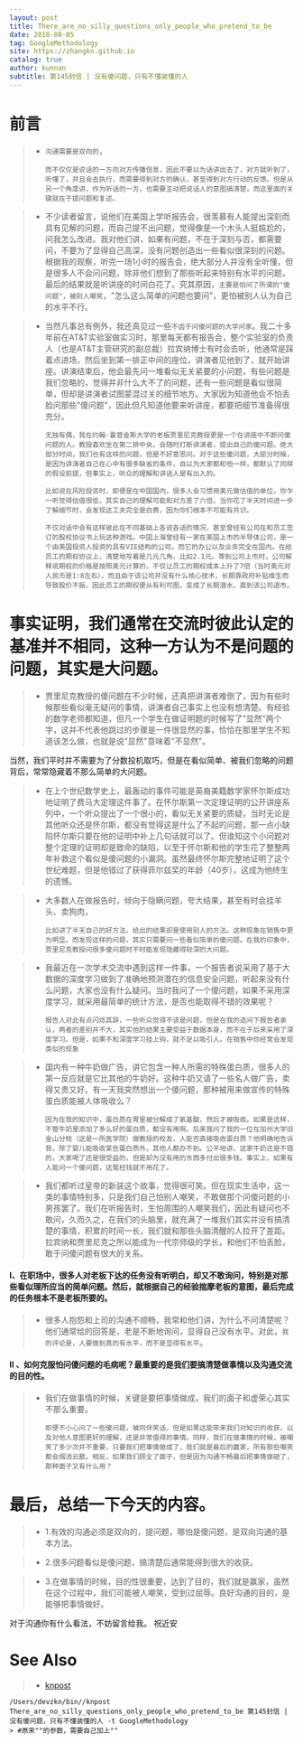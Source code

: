 ```yaml
---
layout: post
title: There_are_no_silly_questions_only_people_who_pretend_to_be
date: 2018-08-05
tag: GoogleMethodology
site: https://zhangkn.github.io
catalog: true
author: kunnan
subtitle: 第145封信 | 没有傻问题，只有不懂装懂的人
---
```






# 前言

> * `沟通需要是双向的`，
>
>   ```
>   而不仅仅是说话的一方向对方传播信息，因此不要以为话讲出去了，对方就听到了，听懂了，并且会去执行，而需要得到对方的确认，甚至得到对方行动的反馈。但是从另一个角度讲，作为听话的一方，也需要主动把说话人的意图搞清楚，而这里面的关键就在于提问题和复述。
>   ```
>
>   

> * 不少读者留言，说他们在美国上学听报告会，很羡慕有人能提出深刻而具有见解的问题，而自己提不出问题，觉得像是一个木头人挺尴尬的，问我怎么改进。我对他们讲，如果有问题，不在于深刻与否，都需要问，不要为了显得自己高深，没有问题创造出一些看似很深刻的问题。根据我的观察，听完一场1小时的报告会，绝大部分人并没有全听懂，但是很多人不会问问题，除非他们想到了那些听起来特别有水平的问题，最后的结果就是听讲座的时间白花了。究其原因，`主要是怕问了所谓的"傻问题"，被别人嘲笑`，"怎么这么简单的问题也要问"，更怕被别人认为自己的水平不行。

> * 当然凡事总有例外，我还真见过一些`不齿于问傻问题的大学问家`。我二十多年前在AT&T实验室做实习时，那里每天都有报告会，整个实验室的负责人（也是AT&T主管研究的副总裁）拉宾纳博士有时会去听，他通常是踩着点进场，然后坐到第一排正中间的座位，讲演者见他到了，就开始讲座。讲演结束后，他会最先问一堆看似无关紧要的小问题，有些问题是我们忽略的，觉得并非什么大不了的问题，还有一些问题是看似很简单，但却是讲演者试图蒙混过关的细节地方。大家因为知道他会不怕丢脸问那些"傻问题"，因此但凡知道他要来听讲座，都要把细节准备得很充分。
>
>   ```
>   无独有偶，我在约翰·霍普金斯大学的老板贾里尼克教授更是一个在讲座中不断问傻问题的人。教授喜欢坐在第二排中央，会随时打断讲演者，提出自己的傻问题。绝大部分时间，我们也有这样的问题，但是不好意思问。对于这些傻问题，大部分时候，是因为讲演者自己在心中有很多缺省的条件，自以为大家都和他一样，都默认了同样的假设前提，但事实上，听众的理解和讲话人是有出入的。
>   
>   比如说在风险投资时，即便是在中国国内，很多人会习惯用美元做估值的单位，你乍一听觉得估值很低，其实自己的理解可能和对方差了六倍，当你花了半天时间进一步了解细节时，会发现这工夫完全是白费，因为你们根本不可能有共识。
>   
>   不仅对话中会有这样彼此在不同基础上各说各话的情况，甚至曾经有公司在和员工签订的股权协议书上玩这种游戏。中国上海曾经有一家在美国上市的半导体公司，是一个由美国投资人投资的具有VIE结构的公司，而它的办公以及业务完全在国内。在给员工的期权协议上，清楚地写着是几元几角，比如2.1元。等到公司上市时，公司解释说期权的价格是按照美元计算的，不仅让员工的期权成本上升了7倍（当时美元对人民币是1:8左右），而且由于该公司并没有什么核心技术，长期靠政府补贴维生而导致股价不振，因此员工的期权便从有利可图，变成了长期潜水，直到该公司退市。
>   
>   ```
>
>   



# 事实证明，我们通常在交流时彼此认定的基准并不相同，这种一方认为不是问题的问题，其实是大问题。

> * 贾里尼克教授的傻问题在不少时候，还真把讲演者难倒了，因为有些时候那些看似毫无疑问的事情，讲演者自己事实上也没有想清楚。有经验的数学老师都知道，但凡一个学生在做证明题的时候写了"显然"两个字，这并不代表他跳过的步骤是一件很显然的事，恰恰在那里学生不知道该怎么做，也就是说"显然"意味着"不显然"。

当然，我们平时并不需要为了分数投机取巧，但是在看似简单、被我们忽略的问题背后，常常隐藏着不那么简单的大问题。

> * 在上个世纪数学史上，最轰动的事件可能是英裔美籍数学家怀尔斯成功地证明了费马大定理这件事了。在怀尔斯第一次定理证明的公开讲座系列中，一个听众提出了一个很小的，看似无关紧要的质疑，当时无论是其他听众还是怀尔斯，都没有觉得这是什么了不起的问题，那一点小缺陷怀尔斯只要在他的证明中补上几句话就可以了。但谁知这个小问题对整个定理的证明却是致命的缺陷，以至于怀尔斯和他的学生花了整整两年补救这个看似是傻问题的小漏洞。虽然最终怀尔斯完整地证明了这个世纪难题，但是他错过了获得菲尔兹奖的年龄（40岁），这成为他终生的遗憾。

> * 大多数人在做报告时，倾向于隐瞒问题，夸大结果，甚至有时会挂羊头、卖狗肉，
>
>   ```
>   比如讲了半天自己的好方法，给出的结果却是使用别人的方法。这种现象在销售中更为明显。而发现这样的问题，其实只需要问一些看似简单的傻问题。在我的印象中，贾里尼克教授问很多傻问题时不时能发现隐藏得较深的大问题。
>   ```
>
>   

> * 我最近在一次学术交流中遇到这样一件事，一个报告者说采用了基于大数据的深度学习做到了准确地预测潜在的信息安全问题，听起来没有什么问题，大家也没有什么疑问。当时我问了一个傻问题，如果不采用深度学习，就采用最简单的统计方法，是否也能取得不错的效果呢？
>
>   ```
>   报告人对此有点闪烁其辞，一些听众觉得不该是问题，但是在我的追问下报告者承认，两者的差别并不大，其实他的结果主要受益于数据本身，而不在于后来采用了深度学习。但是，如果不和深度学习挂上钩，就不足以吸引人。在销售中你经常会发现类似的现象
>   ```
>
>   



> * 国内有一种牛奶做广告，讲它包含一种人所需的特殊蛋白质，很多人的第一反应就是它比其他的牛奶好。这种牛奶又请了一些名人做广告，卖得又贵又好。有一天我突然想出一个傻问题，那种被用来做宣传的特殊蛋白质能被人体吸收么？
>
>   ```
>   因为在我的知识中，蛋白质在胃里被分解成了氨基酸，然后才被吸收。如果是这样，不管牛奶里添加了多么好的蛋白质，都没有用啊。后来我问了我的一位在加州大学旧金山分校（这是一所医学院）做教授的校友，人能否直接吸收蛋白质？他明确地告诉我，除了婴儿能吸收某些蛋白质外，其他人都办不到。公平地讲，这家牛奶还是不错的，大家喝了还是很受益的，但是却为没有用的东西多付出很多钱。事实上，如果有人能问一个傻问题，这冤枉钱就不用花了。
>   ```
>
>   



> * 我们都听过皇帝的新装这个故事，觉得很可笑。但在现实生活中，这一类的事情特别多，只是我们自己怕别人嘲笑，不敢做那个问傻问题的小男孩罢了。我们在听报告时，生怕周围的人嘲笑我们，因此有疑问也不敢问，久而久之，在我们的头脑里，就充满了一堆我们其实并没有搞清楚的事情，积累的时间一长，我们就和那些头脑清醒的人拉开了差距。拉宾纳和贾里尼克之所以能成为一代宗师级的学长，和他们不怕丢脸，敢于问傻问题有很大的关系。

#### I、在职场中，很多人对老板下达的任务没有听明白，却又不敢询问，特别是对那些看似理所应当的简单问题。然后，就根据自己的经验揣摩老板的意图，最后完成的任务根本不是老板所要的。

> * 很多人抱怨和上司的沟通不顺畅，我常和他们讲，为什么不问清楚呢？他们通常给的回答是，老是不断地询问，显得自己没有水平。对此，`我的评论是，人要做到真的有水平，而不是显得有水平`。

#### II 、如何克服怕问傻问题的毛病呢？最重要的是我们要搞清楚做事情以及沟通交流的目的性。

> * 我们在做事情的时候，关键是要把事情做成，我们的面子和虚荣心其实不那么重要。
>
>   ```
>   即便不小心问了一些傻问题，被同伴笑话，但是如果这能带来我们对知识的收获，以及对他人意图更好的理解，还是非常值得的事情。同样，我们在做事情的时候，被嘲笑了多少次并不重要，只要我们把事情做成了，我们就是最后的赢家，所有那些嘲笑都会烟消云散。相反，如果我们顾全了面子，但是因为沟通不畅最后把事情做砸了，那种面子又有什么用？
>   ```
>
>   

# 最后，总结一下今天的内容。

> * 1.有效的沟通必须是双向的，提问题，哪怕是傻问题，是双向沟通的基本方法。

> * 2.很多问题看似是傻问题，搞清楚后通常能得到很大的收获。

> * 3.在做事情的时候，目的性很重要，达到了目的，我们就是赢家，虽然在这个过程中，我们可能被人嘲笑，受到过屈辱。良好沟通的目的，是能够把事情做好。

对于沟通你有什么看法，不妨留言给我。
祝近安



# See Also 

>* [knpost](https://github.com/zhangkn/KNBin/blob/master/knpost) 
>
```
/Users/devzkn/bin//knpost There_are_no_silly_questions_only_people_who_pretend_to_be 第145封信 | 没有傻问题，只有不懂装懂的人 -t GoogleMethodology
> #原来""的参数，需要自己加上""
```

